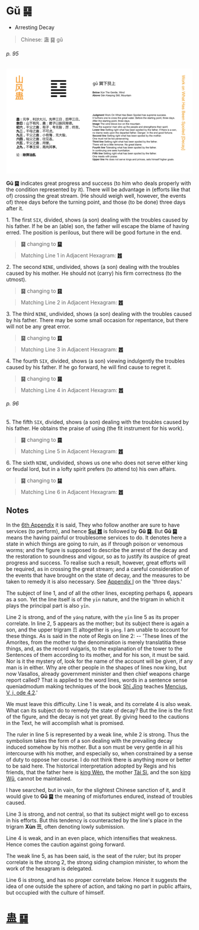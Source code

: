# Gǔ ䷑

* Arresting Decay

> Chinese: 蛊 ䷑ gǔ

###### p. 95

![Gu](shapes/18.jpg)

**Gǔ ䷑** indicates great progress and success (to him who deals properly with the condition represented by it). There will be advantage in (efforts like that of) crossing the great stream. (He should weigh well, however, the events of) three days before the turning point, and those (to be done) three days after it.

1.<a name="18.1"></a> The first `SIX`, divided, shows (a son) dealing with the troubles caused by his father. If he be an (able) son, the father will escape the blame of having erred. The position is perilous, but there will be good fortune in the end.

> **䷑** changing to [**䷙**](e5a4a7e89384daxu.md#26.1)

> Matching Line 1 in Adjacent Hexagram: [**䷐**](e99a8fsui.md#17.1)

2.<a name="18.2"></a> The second `NINE`, undivided, shows (a son) dealing with the troubles caused by his mother. He should not (carry) his firm correctness (to the utmost).

> **䷑** changing to [**䷳**](e889aegen.md#52.2)

> Matching Line 2 in Adjacent Hexagram: [**䷐**](e99a8fsui.md#17.2)

3.<a name="18.3"></a> The third `NINE`, undivided, shows (a son) dealing with the troubles caused by his father. There may be some small occasion for repentance, but there will not be any great error.

> **䷑** changing to [**䷃**](e89299meng.md#4.3)

> Matching Line 3 in Adjacent Hexagram: [**䷐**](e99a8fsui.md#17.3)

4.<a name="18.4"></a> The fourth `SIX`, divided, shows (a son) viewing indulgently the troubles caused by his father. If he go forward, he will find cause to regret it.

> **䷑** changing to [**䷱**](e9bc8eding.md#50.4)

> Matching Line 4 in Adjacent Hexagram: [**䷐**](e99a8fsui.md#17.4)

###### p. 96

5.<a name="18.5"></a> The fifth `SIX`, divided, shows (a son) dealing with the troubles caused by his father. He obtains the praise of using (the fit instrument for his work).

> **䷑** changing to [**䷸**](e5b7bdxun.md#57.5)

> Matching Line 5 in Adjacent Hexagram: [**䷐**](e99a8fsui.md#17.5)

6.<a name="18.6"></a> The sixth `NINE`, undivided, shows us one who does not serve either king or feudal lord, but in a lofty spirit prefers (to attend to) his own affairs.

> **䷑** changing to [**䷭**](e58d87sheng.md#46.6)

> Matching Line 6 in Adjacent Hexagram: [**䷐**](e99a8fsui.md#17.6)

## Notes

In the [6th Appendix](appendix06s1.md) it is said, They who follow another are sure to have services (to perform), and hence [**Suí ䷐**](e99a8fsui.md) is followed by **Gǔ ䷑**. But **Gǔ ䷑** means the having painful or troublesome services to do. It denotes here a state in which things are going to ruin, as if through poison or venomous worms; and the figure is supposed to describe the arrest of the decay and the restoration to soundness and vigour, so as to justify its auspice of great progress and success. To realise such a result, however, great efforts will be required, as in crossing the great stream; and a careful consideration of the events that have brought on the state of decay, and the measures to be taken to remedy it is also necessary. See [Appendix I](appendix01s1.md#p-229) on the 'three days.'

The subject of line 1, and of all the other lines, excepting perhaps 6, appears as a son. Yet the line itself is of the `yīn` nature, and the trigram in which it plays the principal part is also `yīn`.

Line 2 is strong, and of the `yáng` nature, with the `yīn` line 5 as its proper correlate. In line 2, 5 appears as the mother; but its subject there is again a son, and the upper trigram ☶ altogether is `yáng`. I am unable to account for these things. As is said in the note of Regis on line 2: -- 'These lines of the Amorites, from the mother to the denomination is merely translatitia these things, and, as the record vulgaris, to the explanation of the tower to the Sentences of them according to its mother, and for his son, it must be said. Nor is it the mystery of, look for the name of the account will be given, if any man is in either. Why are other people in the shapes of lines now king, but now Vasallos, already government minister and then chief weapons charge report called? That is applied to the word lines, words in a sentence sense queniadmodum making techniques of the book [Shī Jīng](https://en.wikipedia.org/wiki/Classic_of_Poetry) teaches [Mencius, V, i, ode 4.2](https://ctext.org/dictionary.pl?if=en&id=13492).'

We must leave this difficulty. Line 1 is weak, and its correlate 4 is also weak. What can its subject do to remedy the state of decay? But the line is the first of the figure, and the decay is not yet great. By giving heed to the cautions in the Text, he will accomplish what is promised.

The ruler in line 5 is represented by a weak line, while 2 is strong. Thus the symbolism takes the form of a son dealing with the prevailing decay induced somehow by his mother. But a son must be very gentle in all his intercourse with his mother, and especially so, when constrained by a sense of duty to oppose her course. I do not think there is anything more or better to be said here. The historical interpretation adopted by Regis and his friends, that the father here is [king Wén](https://en.wikipedia.org/wiki/King_Wen_of_Zhou), the mother [Tài Sì](https://en.wikipedia.org/wiki/Tai_Si), and the son [king Wǔ](https://en.wikipedia.org/wiki/King_Wu_of_Zhou), cannot be maintained.

I have searched, but in vain, for the slightest Chinese sanction of it, and it would give to **Gǔ ䷑** the meaning of misfortunes endured, instead of troubles caused.

Line 3 is strong, and not central, so that its subject might well go to excess in his efforts. But this tendency is counteracted by the line's place in the trigram **Xùn ☴**, often denoting lowly submission.

Line 4 is weak, and in an even place, which intensifies that weakness. Hence comes the caution against going forward.

The weak line 5, as has been said, is the seat of the ruler; but its proper correlate is the strong 2, the strong siding champion minister, to whom the work of the hexagram is delegated.

Line 6 is strong, and has no proper correlate below. Hence it suggests the idea of one outside the sphere of action, and taking no part in public affairs, but occupied with the culture of himself.

# [蛊 ䷑](e89b8agu_cn.md)
